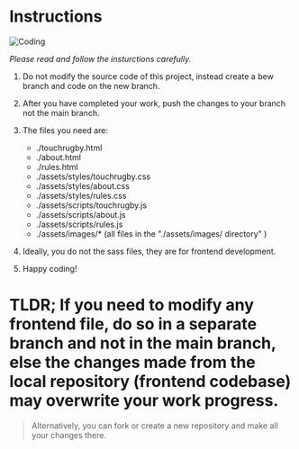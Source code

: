 # Instructions

![Coding](https://media.giphy.com/media/LmNwrBhejkK9EFP504/giphy.gif)

*Please read and follow the insturctions carefully.*

1. Do not modify the source code of this project, instead create a bew branch and code on the new branch.

2. After you have completed your work, push the changes to your branch not the main branch.

3. The files you need are:
    - ./touchrugby.html
    - ./about.html
    - ./rules.html
    - ./assets/styles/touchrugby.css
    - ./assets/styles/about.css
    - ./assets/styles/rules.css
    - ./assets/scripts/touchrugby.js
    - ./assets/scripts/about.js
    - ./assets/scripts/rules.js
    - ./assets/images/* (all files in the "./assets/images/ directory" )

4. Ideally, you do not the sass files, they are for frontend development.

5. Happy coding!

# TLDR; If you need to modify any frontend file, do so in a separate branch and not in the main branch, else the changes made from the local repository (frontend codebase) may overwrite your work progress.

> Alternatively, you can fork or create a new repository and make all your changes there.
